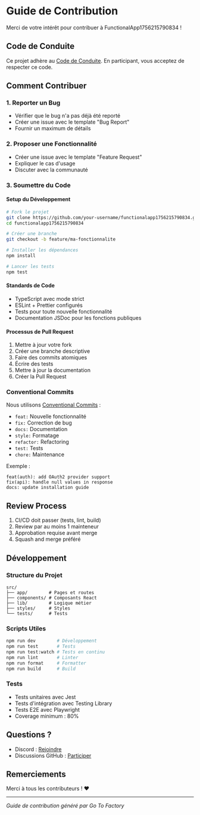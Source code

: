 # Guide de Contribution

Merci de votre intérêt pour contribuer à FunctionalApp1756215790834 ! 

## Code de Conduite

Ce projet adhère au [Code de Conduite](CODE_OF_CONDUCT.md). En participant, vous acceptez de respecter ce code.

## Comment Contribuer

### 1. Reporter un Bug

- Vérifier que le bug n'a pas déjà été reporté
- Créer une issue avec le template "Bug Report"
- Fournir un maximum de détails

### 2. Proposer une Fonctionnalité

- Créer une issue avec le template "Feature Request"
- Expliquer le cas d'usage
- Discuter avec la communauté

### 3. Soumettre du Code

#### Setup du Développement

```bash
# Fork le projet
git clone https://github.com/your-username/functionalapp1756215790834.git
cd functionalapp1756215790834

# Créer une branche
git checkout -b feature/ma-fonctionnalite

# Installer les dépendances
npm install

# Lancer les tests
npm test
```

#### Standards de Code

- TypeScript avec mode strict
- ESLint + Prettier configurés
- Tests pour toute nouvelle fonctionnalité
- Documentation JSDoc pour les fonctions publiques

#### Processus de Pull Request

1. Mettre à jour votre fork
2. Créer une branche descriptive
3. Faire des commits atomiques
4. Écrire des tests
5. Mettre à jour la documentation
6. Créer la Pull Request

### Conventional Commits

Nous utilisons [Conventional Commits](https://www.conventionalcommits.org/) :

- `feat:` Nouvelle fonctionnalité
- `fix:` Correction de bug
- `docs:` Documentation
- `style:` Formatage
- `refactor:` Refactoring
- `test:` Tests
- `chore:` Maintenance

Exemple :
```
feat(auth): add OAuth2 provider support
fix(api): handle null values in response
docs: update installation guide
```

## Review Process

1. CI/CD doit passer (tests, lint, build)
2. Review par au moins 1 mainteneur
3. Approbation requise avant merge
4. Squash and merge préféré

## Développement

### Structure du Projet

```
src/
├── app/        # Pages et routes
├── components/ # Composants React
├── lib/        # Logique métier
├── styles/     # Styles
└── tests/      # Tests
```

### Scripts Utiles

```bash
npm run dev        # Développement
npm run test       # Tests
npm run test:watch # Tests en continu
npm run lint       # Linter
npm run format     # Formatter
npm run build      # Build
```

### Tests

- Tests unitaires avec Jest
- Tests d'intégration avec Testing Library
- Tests E2E avec Playwright
- Coverage minimum : 80%

## Questions ?

- Discord : [Rejoindre](https://discord.gg/...)
- Discussions GitHub : [Participer](undefined/discussions)

## Remerciements

Merci à tous les contributeurs ! ❤️

---
*Guide de contribution généré par Go To Factory*